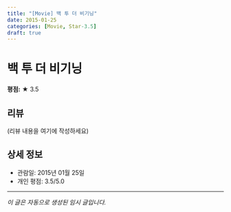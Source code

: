 ```yaml
---
title: "[Movie] 백 투 더 비기닝"
date: 2015-01-25
categories: [Movie, Star-3.5]
draft: true
---
```


# 백 투 더 비기닝

**평점:** ★ 3.5

## 리뷰

(리뷰 내용을 여기에 작성하세요)

## 상세 정보

- 관람일: 2015년 01월 25일
- 개인 평점: 3.5/5.0

---

*이 글은 자동으로 생성된 임시 글입니다.*
